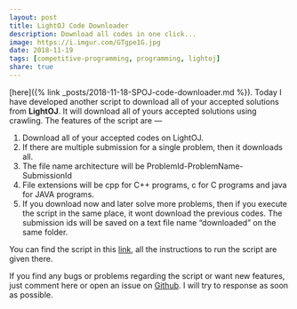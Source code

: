 ```yaml
---  
layout: post  
title: LightOJ Code Downloader  
description: Download all codes in one click...  
image: https://i.imgur.com/GTgpe1G.jpg  
date: 2018-11-19  
tags: [competitive-programming, programming, lightoj]  
share: true  
---  
```

  
[here]({% link _posts/2018-11-18-SPOJ-code-downloader.md %}). Today I have developed another script to download all of your accepted solutions from **LightOJ**. It will download all of yours accepted solutions using crawling. The features of the script are —  
  
1. Download all of your accepted codes on LightOJ.  
2. If there are multiple submission for a single problem, then it downloads all.  
3. The file name architecture will be ProblemId-ProblemName-SubmissionId  
4. File extensions will be cpp for C++ programs, c for C programs and java for JAVA programs.  
5. If you download now and later solve more problems, then if you execute the script in the same place, it wont download the previous codes. The submission ids will be saved on a text file name “downloaded” on the same folder.  
  
You can find the script in this [link](https://github.com/dipta007/lightoj-code-downloader), all the instructions to run the script are given there.  
  
If you find any bugs or problems regarding the script or want new features, just comment here or open an issue on [Github](https://github.com/dipta007/lightoj-code-downloader/issues). I will try to response as soon as possible.  
